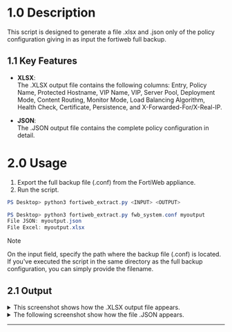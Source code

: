 # 1.0 Description
This script is designed to generate a file .xlsx and .json only of the policy configuration giving in as input the fortiweb full backup.

## 1.1 Key Features
- **XLSX**:  
  The .XLSX output file contains the following columns: Entry, Policy Name, Protected Hostname, VIP Name, VIP, Server Pool, Deployment Mode, Content Routing, Monitor Mode, Load Balancing Algorithm, Health Check, Certificate, Persistence, and X-Forwarded-For/X-Real-IP.

- **JSON**:  
  The .JSON output file contains the complete policy configuration in detail.


# 2.0 Usage
1. Export the full backup file (.conf) from the FortiWeb appliance.
1. Run the script.
```powershell
PS Desktop> python3 fortiweb_extract.py <INPUT> <OUTPUT>

PS Desktop> python3 fortiweb_extract.py fwb_system.conf myoutput
File JSON: myoutput.json
File Excel: myoutput.xlsx
```

>[!NOTE]
> On the input field, specify the path where the backup file (.conf) is located. If you've executed the script in the same directory as the full backup configuration, you can simply provide the filename. 

## 2.1 Output

<details>

<summary>This screenshot shows how the .XLSX output file appears.</summary>
<img width="1721" height="191" alt="xlsxl-file-output" src="https://github.com/user-attachments/assets/56d7fd6d-547a-466e-bac1-ad4e9a98ff8e" />

</details>



<details>

<summary>The following screenshot show how the file .JSON appears.</summary>
<img width="753" height="1652" alt="json-file-output" src="https://github.com/user-attachments/assets/5eecad64-ab5c-4a7f-a426-5bf18a75424d" />

</details>

---
